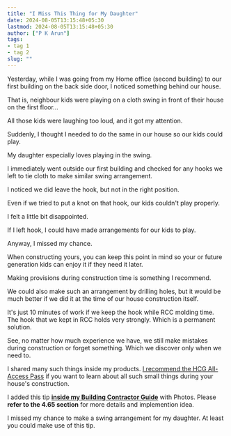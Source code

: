 ```yaml
---
title: "I Miss This Thing for My Daughter"
date: 2024-08-05T13:15:48+05:30
lastmod: 2024-08-05T13:15:48+05:30
author: ["P K Arun"]
tags: 
- tag 1
- tag 2
slug: ""
---
```

Yesterday, while I was going from my Home office (second building) to our first building on the back side door, I noticed something behind our house.

That is, neighbour kids were playing on a cloth swing in front of their house on the first floor…

All those kids were laughing too loud, and it got my attention. 

Suddenly, I thought I needed to do the same in our house so our kids could play.

My daughter especially loves playing in the swing.

I immediately went outside our first building and checked for any hooks we left to tie cloth to make similar swing arrangement.

I noticed we did leave the hook, but not in the right position.

Even if we tried to put a knot on that hook, our kids couldn't play properly. 

I felt a little bit disappointed.

If I left hook, I could have made arrangements for our kids to play. 

Anyway, I missed my chance. 

When constructing yours, you can keep this point in mind so your or future generation kids can enjoy it if they need it later.

Making provisions during construction time is something I recommend.

We could also make such an arrangement by drilling holes, but it would be much better if we did it at the time of our house construction itself.

It's just 10 minutes of work if we keep the hook while RCC molding time. The hook that we kept in RCC holds very strongly. Which is a permanent solution. 

See, no matter how much experience we have, we still make mistakes during construction or forget something. Which we discover only when we need to. 

I shared many such things inside my products. [I recommend the HCG All-Access Pass](https://houseconstructionguide.com/products/#all-access-pass) if you want to learn about all such small things during your house's construction.

I added this tip [**inside my Building Contractor Guide**](https://houseconstructionguide.com/building-contractor-guide/) with Photos. Please **refer to the 4.65 section** for more details and implemention idea.

I missed my chance to make a swing arrangement for my daughter. At least you could make use of this tip.